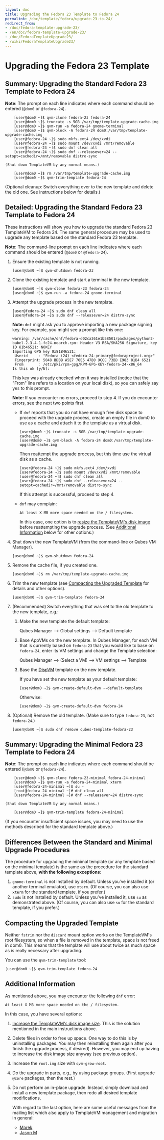 ```yaml
---
layout: doc
title: Upgrading the Fedora 23 Template to Fedora 24
permalink: /doc/template/fedora/upgrade-23-to-24/
redirect_from:
- /doc/fedora-template-upgrade-23/
- /en/doc/fedora-template-upgrade-23/
- /doc/FedoraTemplateUpgrade23/
- /wiki/FedoraTemplateUpgrade23/
---
```


Upgrading the Fedora 23 Template
================================

Summary: Upgrading the Standard Fedora 23 Template to Fedora 24
---------------------------------------------------------------

**Note:** The prompt on each line indicates where each command should be entered
(`@dom0` or `@fedora-24`).

        [user@dom0 ~]$ qvm-clone fedora-23 fedora-24
        [user@dom0 ~]$ truncate -s 5GB /var/tmp/template-upgrade-cache.img
        [user@dom0 ~]$ qvm-run -a fedora-24 gnome-terminal
        [user@dom0 ~]$ qvm-block -A fedora-24 dom0:/var/tmp/template-upgrade-cache.img
        [user@fedora-24 ~]$ sudo mkfs.ext4 /dev/xvdi
        [user@fedora-24 ~]$ sudo mount /dev/xvdi /mnt/removable
        [user@fedora-24 ~]$ sudo dnf clean all
        [user@fedora-24 ~]$ sudo dnf --releasever=24 --setopt=cachedir=/mnt/removable distro-sync

    (Shut down TemplateVM by any normal means.)

        [user@dom0 ~]$ rm /var/tmp/template-upgrade-cache.img
        [user@dom0 ~]$ qvm-trim-template fedora-24

(Optional cleanup: Switch everything over to the new template and delete the old
one. See instructions below for details.)


Detailed: Upgrading the Standard Fedora 23 Template to Fedora 24
----------------------------------------------------------------

These instructions will show you how to upgrade the standard Fedora 23
TemplateVM to Fedora 24. The same general procedure may be used to upgrade any
template based on the standard Fedora 23 template.

**Note:** The command-line prompt on each line indicates where each command
should be entered (`@dom0` or `@fedora-24`).

 1. Ensure the existing template is not running. 

        [user@dom0 ~]$ qvm-shutdown fedora-23
 
 2. Clone the existing template and start a terminal in the new template.

        [user@dom0 ~]$ qvm-clone fedora-23 fedora-24
        [user@dom0 ~]$ qvm-run -a fedora-24 gnome-terminal

 3. Attempt the upgrade process in the new template.

        [user@fedora-24 ~]$ sudo dnf clean all
        [user@fedora-24 ~]$ sudo dnf --releasever=24 distro-sync

    **Note:** `dnf` might ask you to approve importing a new package signing
    key. For example, you might see a prompt like this one:

        warning: /var/cache/dnf/fedora-d02ca361e1b58501/packages/python2-babel-2.3.4-1.fc24.noarch.rpm: Header V3 RSA/SHA256 Signature, key ID 81b46521: NOKEY
        Importing GPG key 0x81B46521:
         Userid     : "Fedora (24) <fedora-24-primary@fedoraproject.org>"
         Fingerprint: 5048 BDBB A5E7 76E5 47B0 9CCC 73BD E983 81B4 6521
         From       : /etc/pki/rpm-gpg/RPM-GPG-KEY-fedora-24-x86_64
        Is this ok [y/N]:

    This key was already checked when it was installed (notice that the "From"
    line refers to a location on your local disk), so you can safely say yes to
    this prompt.

    **Note:** If you encounter no errors, proceed to step 4. If you do encounter
    errors, see the next two points first.

     * If `dnf` reports that you do not have enough free disk space to proceed
       with the upgrade process, create an empty file in dom0 to use as a cache
       and attach it to the template as a virtual disk.

           [user@dom0 ~]$ truncate -s 5GB /var/tmp/template-upgrade-cache.img
           [user@dom0 ~]$ qvm-block -A fedora-24 dom0:/var/tmp/template-upgrade-cache.img

       Then reattempt the upgrade process, but this time use the virtual disk
       as a cache.

           [user@fedora-24 ~]$ sudo mkfs.ext4 /dev/xvdi
           [user@fedora-24 ~]$ sudo mount /dev/xvdi /mnt/removable
           [user@fedora-24 ~]$ sudo dnf clean all
           [user@fedora-24 ~]$ sudo dnf --releasever=24 --setopt=cachedir=/mnt/removable distro-sync

       If this attempt is successful, proceed to step 4.

     * `dnf` may complain:

           At least X MB more space needed on the / filesystem.

       In this case, one option is to [resize the TemplateVM's disk
       image][resize-disk-image] before reattempting the upgrade process. 
       (See [Additional Information] below for other options.)

 4. Shut down the new TemplateVM (from the command-line or Qubes VM Manager).

        [user@dom0 ~]$ qvm-shutdown fedora-24

 5. Remove the cache file, if you created one.

        [user@dom0 ~]$ rm /var/tmp/template-upgrade-cache.img

 6. Trim the new template (see [Compacting the Upgraded Template] for details
    and other options).

        [user@dom0 ~]$ qvm-trim-template fedora-24

 7. (Recommended) Switch everything that was set to the old template to the new
    template, e.g.:

     1. Make the new template the default template:

        Qubes Manager --> Global settings --> Default template

     2. Base AppVMs on the new template. In Qubes Manager, for each VM that is
        currently based on `fedora-23` that you would like to base on
        `fedora-24`, enter its VM settings and change the Template selection:

        Qubes Manager --> (Select a VM) --> VM settings --> Template

     3. Base the [DispVM] template on the new template.

        If you have set the new template as your default template:

            [user@dom0 ~]$ qvm-create-default-dvm --default-template

        Otherwise:

            [user@dom0 ~]$ qvm-create-default-dvm fedora-24

 8. (Optional) Remove the old template. (Make sure to type `fedora-23`, not
    `fedora-24`.)

        [user@dom0 ~]$ sudo dnf remove qubes-template-fedora-23


Summary: Upgrading the Minimal Fedora 23 Template to Fedora 24
--------------------------------------------------------------

**Note:** The prompt on each line indicates where each command should be entered
(`@dom0` or `@fedora-24`).

        [user@dom0 ~]$ qvm-clone fedora-23-minimal fedora-24-minimal
        [user@dom0 ~]$ qvm-run -a fedora-24-minimal xterm
        [user@fedora-24-minimal ~]$ su -
        [root@fedora-24-minimal ~]# dnf clean all
        [user@fedora-24-minimal ~]# dnf --releasever=24 distro-sync

    (Shut down TemplateVM by any normal means.)

        [user@dom0 ~]$ qvm-trim-template fedora-24-minimal

(If you encounter insufficient space issues, you may need to use the methods
described for the standard template above.)


Differences Between the Standard and Minimal Upgrade Procedures
---------------------------------------------------------------

The procedure for upgrading the minimal template (or any template based on the
minimal template) is the same as the procedure for the standard template above,
**with the following exceptions**:

 1. `gnome-terminal` is not installed by default. Unless you've installed it
    (or another terminal emulator), use `xterm`. (Of course, you can also use
    `xterm` for the standard template, if you prefer.)
 2. `sudo` is not installed by default. Unless you've installed it, use `su` as
    demonstrated above. (Of course, you can also use `su` for the standard
    template, if you prefer.)


Compacting the Upgraded Template
--------------------------------

Neither `fstrim` nor the `discard` mount option works on the TemplateVM's root
filesystem, so when a file is removed in the template, space is not freed in
dom0. This means that the template will use about twice as much space as is
really necessary after upgrading.

You can use the `qvm-trim-template` tool:

    [user@dom0 ~]$ qvm-trim-template fedora-24


Additional Information
----------------------

As mentioned above, you may encounter the following `dnf` error:

    At least X MB more space needed on the / filesystem.

In this case, you have several options:

 1. [Increase the TemplateVM's disk image size][resize-disk-image].
    This is the solution mentioned in the main instructions above.
 2. Delete files in order to free up space. One way to do this is by
    uninstalling packages. You may then reinstalling them again after you
    finish the upgrade process, if desired). However, you may end up having to
    increase the disk image size anyway (see previous option).
 3. Increase the `root.img` size with `qvm-grow-root`.
 4. Do the upgrade in parts, e.g., by using package groups. (First upgrade
    `@core` packages, then the rest.)
 5. Do not perform an in-place upgrade. Instead, simply download and install a
    new template package, then redo all desired template modifications.

    With regard to the last option, here are some useful messages from the
    mailing list which also apply to TemplateVM management and migration in
    general:

     * [Marek](https://groups.google.com/d/msg/qubes-users/mCXkxlACILQ/dS1jbLRP9n8J)
     * [Jason M](https://groups.google.com/d/msg/qubes-users/mCXkxlACILQ/5PxDfI-RKAsJ)


[resize-disk-image]: /doc/resize-disk-image/
[Additional Information]: #additional-information
[Compacting the Upgraded Template]: #compacting-the-upgraded-template
[DispVM]: /doc/dispvm/
